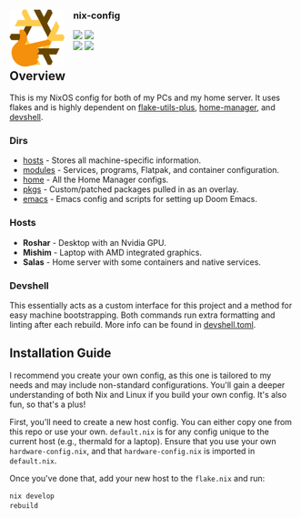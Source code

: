 <div>
  <img src=".github/logo.png" height="100" align="left" style="padding-right:15px;"/>
  <div>
    <h3>nix-config</h3>
      <img src="https://img.shields.io/github/stars/bezmuth/nix-config?color=FFEC27&labelColor=161616&style=for-the-badge">
          <img src="https://img.shields.io/github/license/bezmuth/nix-config?color=00E436&labelColor=161616&style=for-the-badge">
      <br/>
      <img src="https://img.shields.io/github/repo-size/bezmuth/nix-config?color=FFA300&labelColor=161616&style=for-the-badge">
    <img src="https://img.shields.io/badge/created_in-my_basement-black?color=29ADFF&labelColor=161616&style=for-the-badge"">
  </div>
</div>

<p></p>

## Overview  
This is my NixOS config for both of my PCs and my home server. It uses flakes and is highly dependent on [flake-utils-plus](https://github.com/gytis-ivaskevicius/flake-utils-plus), [home-manager](https://github.com/nix-community/home-manager), and [devshell](https://github.com/numtide/devshell).

### Dirs  
- [hosts](/hosts) - Stores all machine-specific information.  
- [modules](/modules) - Services, programs, Flatpak, and container configuration.  
- [home](/home) - All the Home Manager configs.  
- [pkgs](/pkgs) - Custom/patched packages pulled in as an overlay.  
- [emacs](/home/emacs/) - Emacs config and scripts for setting up Doom Emacs.  

### Hosts  
- **Roshar** - Desktop with an Nvidia GPU.  
- **Mishim** - Laptop with AMD integrated graphics.  
- **Salas** - Home server with some containers and native services.  

### Devshell  
This essentially acts as a custom interface for this project and a method for easy machine bootstrapping. Both commands run extra formatting and linting after each rebuild. More info can be found in [devshell.toml](/devshell.toml).

## Installation Guide  
I recommend you create your own config, as this one is tailored to my needs and may include non-standard configurations. You'll gain a deeper understanding of both Nix and Linux if you build your own config. It's also fun, so that's a plus!

First, you'll need to create a new host config. You can either copy one from this repo or use your own. `default.nix` is for any config unique to the current host (e.g., thermald for a laptop). Ensure that you use your own `hardware-config.nix`, and that `hardware-config.nix` is imported in `default.nix`.

Once you've done that, add your new host to the `flake.nix` and run:
```bash
nix develop
rebuild
